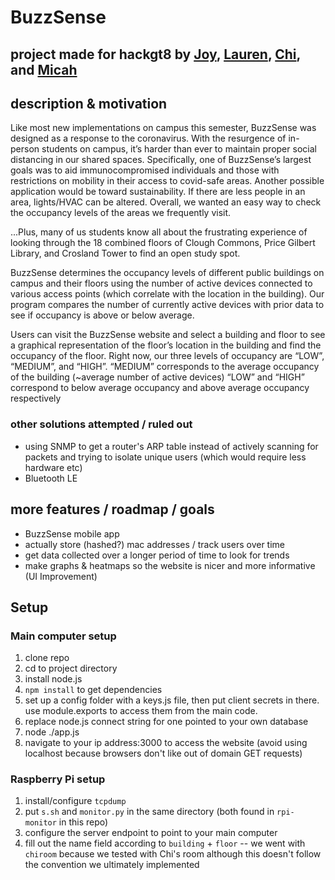 # BuzzSense
## project made for hackgt8 by [Joy](https://github.com/joywying), [Lauren](https://github.com/Laireen), [Chi](https://github.com/udejiofor-chidobem), and [Micah](https://github.com/mielwyn)

## description & motivation
Like most new implementations on campus this semester, BuzzSense was designed as a response to the coronavirus. With the resurgence of in-person students on campus, it’s harder than ever to maintain proper social distancing in our shared spaces. Specifically, one of BuzzSense’s largest goals was to aid immunocompromised individuals and those with restrictions on mobility in their access to covid-safe areas. Another possible application would be toward sustainability. If there are less people in an area, lights/HVAC can be altered. Overall, we wanted an easy way to check the occupancy levels of the areas we frequently visit.

...Plus, many of us students know all about the frustrating experience of looking through the 18 combined floors of Clough Commons, Price Gilbert Library, and Crosland Tower to find an open study spot.

BuzzSense determines the occupancy levels of different public buildings on campus and their floors using the number of active devices connected to various access points (which correlate with the location in the building). Our program compares the number of currently active devices with prior data to see if occupancy is above or below average.

Users can visit the BuzzSense website and select a building and floor to see a graphical representation of the floor’s location in the building and find the occupancy of the floor. Right now, our three levels of occupancy are “LOW”, “MEDIUM”, and “HIGH”. “MEDIUM” corresponds to the average occupancy of the building (~average number of active devices) “LOW” and “HIGH” correspond to below average occupancy and above average occupancy respectively
### other solutions attempted / ruled out

- using SNMP to get a router's ARP table instead of actively scanning for packets and trying to isolate unique users (which would require less hardware etc)
- Bluetooth LE

## more features / roadmap / goals
- BuzzSense mobile app
- actually store (hashed?) mac addresses / track users over time
- get data collected over a longer period of time to look for trends
- make graphs & heatmaps so the website is nicer and more informative (UI Improvement)


## Setup
### Main computer setup
1. clone repo
2. cd to project directory
3. install node.js
4. `npm install` to get dependencies
5. set up a config folder with a keys.js file, then put client secrets in there. use module.exports to access them from the main code.
6. replace node.js connect string for one pointed to your own database
7. node ./app.js
8. navigate to your ip address:3000 to access the website (avoid using localhost because browsers don't like out of domain GET requests)

### Raspberry Pi setup
1. install/configure `tcpdump`
2. put `s.sh` and `monitor.py` in the same directory (both found in `rpi-monitor` in this repo)
3. configure the server endpoint to point to your main computer
4. fill out the name field according to `building` + `floor` -- we went with `chiroom` because we tested with Chi's room although this doesn't follow the convention we ultimately implemented
